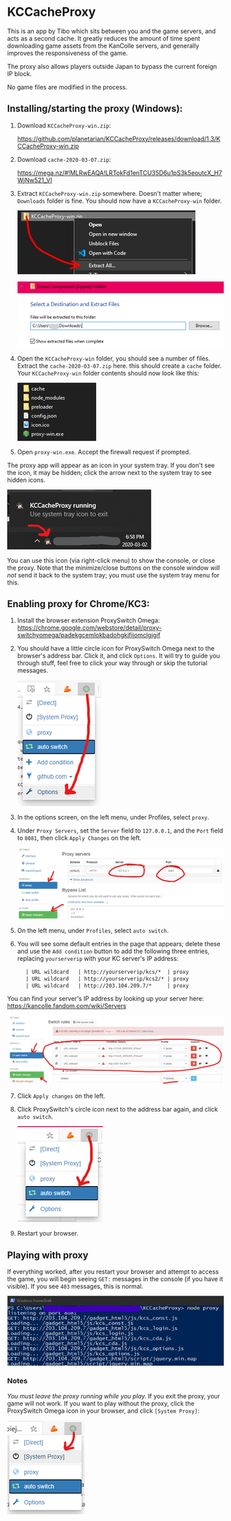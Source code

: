 # KCCacheProxy
This is an app by Tibo which sits between you and the game servers, and acts as a
second cache. It greatly reduces the amount of time spent downloading game assets
from the KanColle servers, and generally improves the responsiveness of the game.

The proxy also allows players outside Japan to bypass the current foreign IP block.

No game files are modified in the process.


## Installing/starting the proxy (Windows):

1) Download `KCCacheProxy-win.zip`:

   https://github.com/planetarian/KCCacheProxy/releases/download/1.3/KCCacheProxy-win.zip

2) Download `cache-2020-03-07.zip`:

   https://mega.nz/#!MLRwEAQA!LRTokFd1enTCU35D6u1pS3k5eoutcX_H7WjNw521_VI

3) Extract `KCCacheProxy-win.zip` somewhere. Doesn't matter where;
   `Downloads` folder is fine. You should now have a `KCCacheProxy-win` folder.
   
   ![Right click the file and click 'extract'](/KCCacheProxy/A4.png)
   
   ![Then extract to your Downloads folder, or wherever](/KCCacheProxy/A4b.png)

4) Open the `KCCacheProxy-win` folder, you should see a number of files.
   Extract the `cache-2020-03-07.zip` here. this should create a `cache` folder.
   Your `KCCacheProxy-win` folder contents should now look like this:
   
   ![KCCacheProxy-win folder contents](/KCCacheProxy/A5.png)

5) Open `proxy-win.exe`. Accept the firewall request if prompted.

The proxy app will appear as an icon in your system tray.
If you don't see the icon, it may be hidden; click the arrow next to the system tray
to see hidden icons.

   ![System tray icon](/KCCacheProxy/A9.png)

You can use this icon (via right-click menu) to show the console, or close the proxy.
Note that the minimize/close buttons on the console window *will not* send it back to
the system tray; you must use the system tray menu for this.

 
## Enabling proxy for Chrome/KC3:

1) Install the browser extension ProxySwitch Omega:
   https://chrome.google.com/webstore/detail/proxy-switchyomega/padekgcemlokbadohgkifijomclgjgif

2) You should have a little circle icon for ProxySwitch Omega next to the browser's
   address bar. Click it, and click `Options`. It will try to guide you
   through stuff, feel free to click your way through or skip the tutorial messages.

   ![Accessing ProxySwitch Omega options](/KCCacheProxy/B2.png)

3) In the options screen, on the left menu, under Profiles, select `proxy`.
4) Under `Proxy Servers`, set the `Server` field to `127.0.0.1`,
   and the `Port` field to `8081`, then click `Apply Changes` on the left.

   ![Configuring proxy server](/KCCacheProxy/B4.png)

5) On the left menu, under `Profiles`, select `auto switch`.
6) You will see some default entries in the page that appears; delete these
   and use the `Add condition` button to add the following three entries,
   replacing `yourserverip` with your KC server's IP address:
```      | Condition Type | Condition Details          | Profile
      | URL wildcard   | http://yourserverip/kcs/*  | proxy
      | URL wildcard   | http://yourserverip/kcs2/* | proxy
      | URL wildcard   | http://203.104.209.7/*     | proxy
```
   You can find your server's IP address by looking up your server here:
   https://kancolle.fandom.com/wiki/Servers

   ![Configuring proxy traffic](/KCCacheProxy/B6.png)

7) Click `Apply changes` on the left.
8) Click ProxySwitch's circle icon next to the address bar again,
   and click `auto switch`.

   ![Activating the proxy connection](/KCCacheProxy/B8.png)

9) Restart your browser.


## Playing with proxy

If everything worked, after you restart your browser and attempt to access the game,
you will begin seeing `GET:` messages in the console (if you have it visible).
If you see `403` messages, this is normal.

   ![Normal proxy operation](/KCCacheProxy/C1.png)

### Notes
*You must leave the proxy running while you play.*
If you exit the proxy, your game will not work.
If you want to play without the proxy, click the ProxySwitch Omega icon in your browser,
and click `[System Proxy]`:

   ![Disabling proxy](/KCCacheProxy/C2.png)
